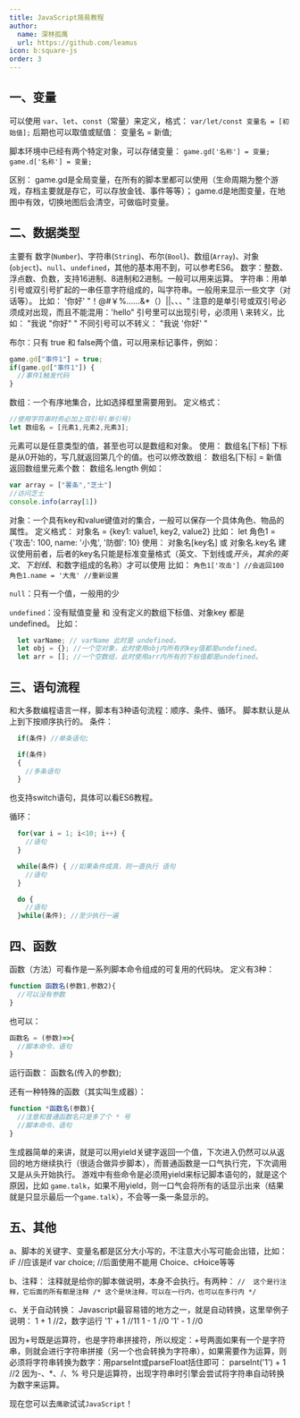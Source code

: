 ```yaml
---
title: JavaScript简易教程
author:
  name: 深林孤鹰
  url: https://github.com/leamus
icon: b:square-js
order: 3
---
```


## 一、变量

可以使用 `var`、`let`、`const`（常量）来定义，格式：
  `var/let/const 变量名 = [初始值];`
后期也可以取值或赋值：
  变量名 = 新值;

脚本环境中已经有两个特定对象，可以存储变量：
  `game.gd['名称'] = 变量;`
  `game.d['名称'] = 变量;`

区别：
game.gd是全局变量，在所有的脚本里都可以使用（生命周期为整个游戏，存档主要就是存它，可以存放金钱、事件等等）；
game.d是地图变量，在地图中有效，切换地图后会清空，可做临时变量。

## 二、数据类型

主要有 数字(`Number`)、字符串(`String`)、布尔(`Bool`)、数组(`Array`)、对象(`object`)、`null`、`undefined`，其他的基本用不到，可以参考ES6。
数字：整数、浮点数、负数，支持16进制、8进制和2进制。一般可以用来运算。
字符串：用单引号或双引号扩起的一串任意字符组成的，叫字符串。一般用来显示一些文字（对话等）。
  比如：
    '你好'
    "！@#￥%……&*（）||、、、"
  注意的是单引号或双引号必须成对出现，而且不能混用：'hello"
  引号里可以出现引号，必须用 \ 来转义，比如：
    "我说 \"你好\" "
  不同引号可以不转义：
    "我说 '你好' "

布尔：只有 true 和 false两个值，可以用来标记事件，例如：

```javascript
game.gd["事件1"] = true;
if(game.gd["事件1"]) {
  //事件1触发代码
}
```

数组：一个有序地集合，比如选择框里需要用到。
  定义格式：

  ```javascript
  //使用字符串时务必加上双引号(单引号)
  let 数组名 = [元素1,元素2,元素3];
  ```

  元素可以是任意类型的值，甚至也可以是数组和对象。
  使用：
    数组名[下标]
    下标是从0开始的，写几就返回第几个的值。也可以修改数组：
    数组名[下标] = 新值
  返回数组里元素个数：
    数组名.length
  例如：

  ```javascript
  var array = ["薯条","芝士"]
  //访问芝士
  console.info(array[1])
  ```

对象：一个具有key和value键值对的集合，一般可以保存一个具体角色、物品的属性。
  定义格式：
    对象名 = {key1: value1, key2, value2}
    比如：
    let 角色1 = {'攻击': 100, name: '小鬼', '防御': 10}
  使用：
    对象名[key名] 或 对象名.key名
    建议使用前者，后者的key名只能是标准变量格式（英文、下划线或$开头，其余的英文、下划线、$和数字组成的名称）才可以使用
    比如：
    `角色1['攻击'] //会返回100`
    `角色1.name = '大鬼' //重新设置`

`null`：只有一个值，一般用的少

`undefined`：没有赋值变量 和 没有定义的数组下标值、对象key 都是 undefined。
比如：

```javascript
  let varName; // varName 此时是 undefined。
  let obj = {}; //一个空对象，此时使用obj内所有的key值都是undefined。
  let arr = []; //一个空数组，此时使用arr内所有的下标值都是undefined。
```

## 三、语句流程

和大多数编程语言一样，脚本有3种语句流程：顺序、条件、循环。
脚本默认是从上到下按顺序执行的。
条件：

```javascript
  if(条件) //单条语句;

  if(条件)
  {
    //多条语句
  }
```

也支持switch语句，具体可以看ES6教程。

循环：

```javascript
  for(var i = 1; i<10; i++) {
    //语句
  }

  while(条件) { //如果条件成真，则一直执行 语句
    //语句
  }

  do {
    //语句
  }while(条件); //至少执行一遍
```

## 四、函数

  函数（方法）可看作是一系列脚本命令组成的可复用的代码块。
  定义有3种：

  ```javascript
  function 函数名(参数1,参数2){
    //可以没有参数
  }
  ```

  也可以：

  ```js
  函数名 = (参数)=>{
    //脚本命令、语句
  }
  ```

  运行函数：
  函数名(传入的参数);

  还有一种特殊的函数（其实叫生成器）：

  ```js
  function *函数名(参数){
    //注意和普通函数名只是多了个 * 号
    //脚本命令、语句
  }
  ```

  生成器简单的来讲，就是可以用yield关键字返回一个值，下次进入仍然可以从返回的地方继续执行（很适合做异步脚本），而普通函数是一口气执行完，下次调用又是从头开始执行。
  游戏中有些命令是必须用yield来标记脚本语句的，就是这个原因，比如 `game.talk`，如果不用yield，则一口气会将所有的话显示出来（结果就是只显示最后一个`game.talk`），不会等一条一条显示的。

## 五、其他

  a、脚本的关键字、变量名都是区分大小写的，不注意大小写可能会出错，比如：
    iF //应该是if
    var choice;  //后面使用不能用 Choice、cHoice等等

  b、注释：
    注释就是给你的脚本做说明，本身不会执行。有两种：
    `//  这个是行注释，它后面的所有都是注释
    /* 这个是块注释，可以在一行内，也可以在多行内
    */`

  c、关于自动转换：
  Javascript最容易错的地方之一，就是自动转换，这里举例子说明：
  1 + 1 //2，数字运行
  '1' + 1 //11
  1 - 1 //0
  '1' - 1 //0

  因为+号既是运算符，也是字符串拼接符，所以规定：+号两面如果有一个是字符串，则就会进行字符串拼接（另一个也会转换为字符串），如果需要作为运算，则必须将字符串转换为数字：用parseInt或parseFloat括住即可：
    parseInt('1') + 1 //2
  因为-、*、/、% 号只是运算符，出现字符串时引擎会尝试将字符串自动转换为数字来运算。

现在您可以去`鹰歌`试试`JavaScript`！

